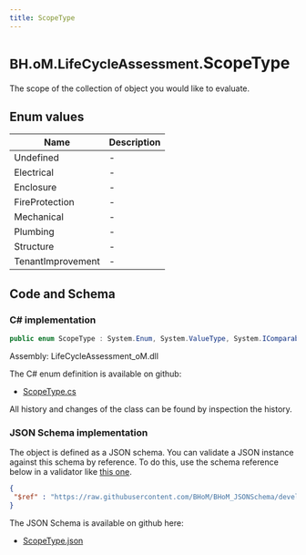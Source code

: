 ```yaml
---
title: ScopeType
---
```


# <small>BH.oM.LifeCycleAssessment.</small>**ScopeType**

The scope of the collection of object you would like to evaluate.

## Enum values

| Name            | Description                                                    |
|-----------------|----------------------------------------------------------------|
| Undefined |  -  |
| Electrical |  -  |
| Enclosure |  -  |
| FireProtection |  -  |
| Mechanical |  -  |
| Plumbing |  -  |
| Structure |  -  |
| TenantImprovement |  -  |


## Code and Schema

### C# implementation

``` C# title="C#"
public enum ScopeType : System.Enum, System.ValueType, System.IComparable, System.ISpanFormattable, System.IFormattable, System.IConvertible
```

Assembly: LifeCycleAssessment_oM.dll

The C# enum definition is available on github:

- [ScopeType.cs](https://github.com/BHoM/BHoM/blob/develop/LifeCycleAssessment_oM/Enums\ScopeType.cs)

All history and changes of the class can be found by inspection the history.
### JSON Schema implementation

The object is defined as a JSON schema. You can validate a JSON instance against this schema by reference. To do this, use the schema reference below in a validator like [this one](https://www.jsonschemavalidator.net/).

``` json title="JSON Schema"
{
 "$ref" : "https://raw.githubusercontent.com/BHoM/BHoM_JSONSchema/develop/LifeCycleAssessment_oM/ScopeType.json"
}
```

The JSON Schema is available on github here:

- [ScopeType.json](https://github.com/BHoM/BHoM_JSONSchema/blob/develop/LifeCycleAssessment_oM/ScopeType.json)
